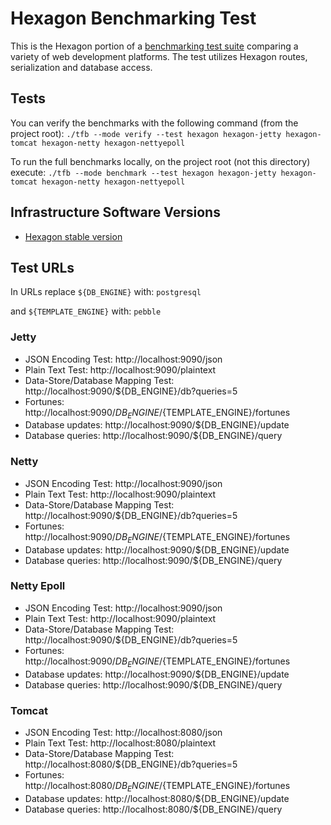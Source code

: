 
# Hexagon Benchmarking Test

This is the Hexagon portion of a [benchmarking test suite](../../../README.md) comparing a variety
of web development platforms. The test utilizes Hexagon routes, serialization and database access.

## Tests

You can verify the benchmarks with the following command (from the project root):
`./tfb --mode verify --test hexagon hexagon-jetty hexagon-tomcat hexagon-netty hexagon-nettyepoll`

To run the full benchmarks locally, on the project root (not this directory) execute:
`./tfb --mode benchmark --test hexagon hexagon-jetty hexagon-tomcat hexagon-netty hexagon-nettyepoll`

## Infrastructure Software Versions

* [Hexagon stable version](http://hexagonkt.com)

## Test URLs

In URLs replace `${DB_ENGINE}` with: `postgresql`

and `${TEMPLATE_ENGINE}` with: `pebble`

### Jetty

* JSON Encoding Test: http://localhost:9090/json
* Plain Text Test: http://localhost:9090/plaintext
* Data-Store/Database Mapping Test: http://localhost:9090/${DB_ENGINE}/db?queries=5
* Fortunes: http://localhost:9090/${DB_ENGINE}/${TEMPLATE_ENGINE}/fortunes
* Database updates: http://localhost:9090/${DB_ENGINE}/update
* Database queries: http://localhost:9090/${DB_ENGINE}/query

### Netty

* JSON Encoding Test: http://localhost:9090/json
* Plain Text Test: http://localhost:9090/plaintext
* Data-Store/Database Mapping Test: http://localhost:9090/${DB_ENGINE}/db?queries=5
* Fortunes: http://localhost:9090/${DB_ENGINE}/${TEMPLATE_ENGINE}/fortunes
* Database updates: http://localhost:9090/${DB_ENGINE}/update
* Database queries: http://localhost:9090/${DB_ENGINE}/query

### Netty Epoll

* JSON Encoding Test: http://localhost:9090/json
* Plain Text Test: http://localhost:9090/plaintext
* Data-Store/Database Mapping Test: http://localhost:9090/${DB_ENGINE}/db?queries=5
* Fortunes: http://localhost:9090/${DB_ENGINE}/${TEMPLATE_ENGINE}/fortunes
* Database updates: http://localhost:9090/${DB_ENGINE}/update
* Database queries: http://localhost:9090/${DB_ENGINE}/query

### Tomcat

* JSON Encoding Test: http://localhost:8080/json
* Plain Text Test: http://localhost:8080/plaintext
* Data-Store/Database Mapping Test: http://localhost:8080/${DB_ENGINE}/db?queries=5
* Fortunes: http://localhost:8080/${DB_ENGINE}/${TEMPLATE_ENGINE}/fortunes
* Database updates: http://localhost:8080/${DB_ENGINE}/update
* Database queries: http://localhost:8080/${DB_ENGINE}/query

